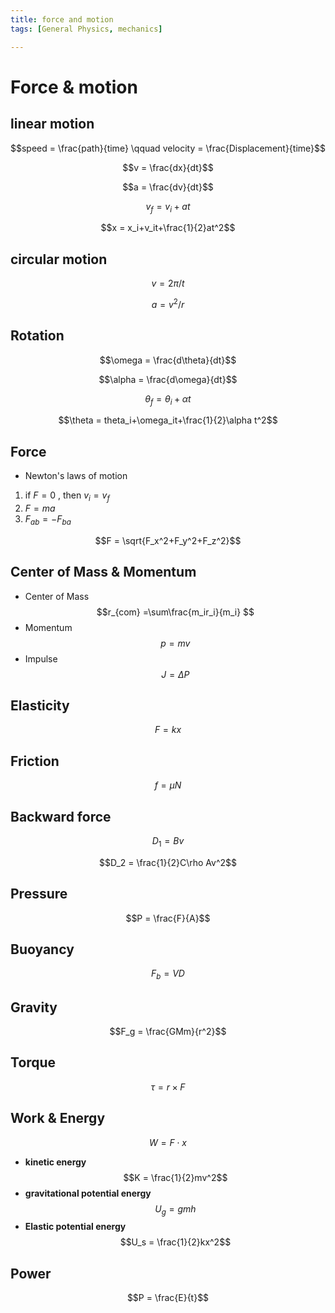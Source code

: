 ```yaml
---
title: force and motion
tags: [General Physics, mechanics]

---
```


# Force & motion
## linear motion
$$speed = \frac{path}{time} \qquad velocity = \frac{Displacement}{time}$$

$$v = \frac{dx}{dt}$$

$$a = \frac{dv}{dt}$$

$$v_f = v_i+at$$

$$x = x_i+v_it+\frac{1}{2}at^2$$

## circular motion
$$v = 2\pi/t$$

$$a = v^2/r$$

## Rotation
$$\omega = \frac{d\theta}{dt}$$

$$\alpha = \frac{d\omega}{dt}$$

$$\theta_f = \theta_i+\alpha t$$

$$\theta = theta_i+\omega_it+\frac{1}{2}\alpha t^2$$
## Force
* Newton's laws of motion
1. if $F = 0$ , then $v_i = v_f$
2. $F = ma$
3. $F_{ab} = -F_{ba}$

$$F = \sqrt{F_x^2+F_y^2+F_z^2}$$
## Center of Mass & Momentum
* Center of Mass
$$r_{com} =\sum\frac{m_ir_i}{m_i} $$
* Momentum
$$p = mv$$
* Impulse
$$J = \Delta P$$
## Elasticity
$$F = kx$$

## Friction
$$f = \mu N$$

## Backward force
$$D_1 = Bv$$

$$D_2 = \frac{1}{2}C\rho Av^2$$
## Pressure
$$P = \frac{F}{A}$$

## Buoyancy
$$F_b = VD$$

## Gravity
$$F_g = \frac{GMm}{r^2}$$

## Torque
$$\tau = r\times F$$

## Work & Energy
$$W = F\cdot x$$

* **kinetic energy**
$$K = \frac{1}{2}mv^2$$
* **gravitational potential energy**
$$U_g = gmh$$
* **Elastic potential energy**
$$U_s = \frac{1}{2}kx^2$$
## Power
$$P = \frac{E}{t}$$